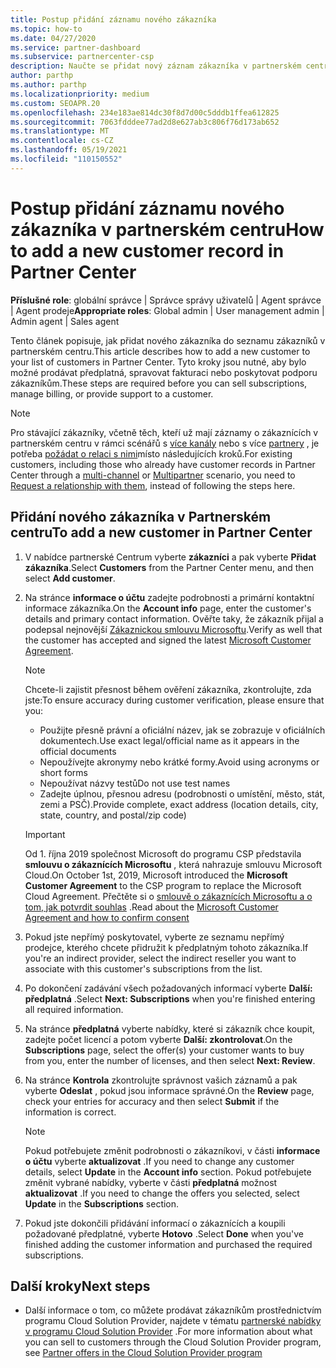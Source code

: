 ```yaml
---
title: Postup přidání záznamu nového zákazníka
ms.topic: how-to
ms.date: 04/27/2020
ms.service: partner-dashboard
ms.subservice: partnercenter-csp
description: Naučte se přidat nový záznam zákazníka v partnerském centru. Pak můžete prodávat předplatné zákazníka, spravovat fakturaci nebo poskytovat zákaznickou podporu.
author: parthp
ms.author: parthp
ms.localizationpriority: medium
ms.custom: SEOAPR.20
ms.openlocfilehash: 234e183ae814dc30f8d7d00c5dddb1ffea612825
ms.sourcegitcommit: 7063fdddee77ad2d8e627ab3c806f76d173ab652
ms.translationtype: MT
ms.contentlocale: cs-CZ
ms.lasthandoff: 05/19/2021
ms.locfileid: "110150552"
---
```

# <a name="how-to-add-a-new-customer-record-in-partner-center"></a><span data-ttu-id="606f1-104">Postup přidání záznamu nového zákazníka v partnerském centru</span><span class="sxs-lookup"><span data-stu-id="606f1-104">How to add a new customer record in Partner Center</span></span>

<span data-ttu-id="606f1-105">**Příslušné role**: globální správce | Správce správy uživatelů | Agent správce | Agent prodeje</span><span class="sxs-lookup"><span data-stu-id="606f1-105">**Appropriate roles**: Global admin | User management admin | Admin agent | Sales agent</span></span>

<span data-ttu-id="606f1-106">Tento článek popisuje, jak přidat nového zákazníka do seznamu zákazníků v partnerském centru.</span><span class="sxs-lookup"><span data-stu-id="606f1-106">This article describes how to add a new customer to your list of customers in Partner Center.</span></span> <span data-ttu-id="606f1-107">Tyto kroky jsou nutné, aby bylo možné prodávat předplatná, spravovat fakturaci nebo poskytovat podporu zákazníkům.</span><span class="sxs-lookup"><span data-stu-id="606f1-107">These steps are required before you can sell subscriptions, manage billing, or provide support to a customer.</span></span>

>[!NOTE]
><span data-ttu-id="606f1-108">Pro stávající zákazníky, včetně těch, kteří už mají záznamy o zákaznících v partnerském centru v rámci scénářů s [více kanály](multichannel.md) nebo s více [partnery](multipartner.md) , je potřeba [požádat o relaci s nimi](request-a-relationship-with-a-customer.md)místo následujících kroků.</span><span class="sxs-lookup"><span data-stu-id="606f1-108">For existing customers, including those who already have customer records in Partner Center through a [multi-channel](multichannel.md) or [Multipartner](multipartner.md) scenario, you need to [Request a relationship with them](request-a-relationship-with-a-customer.md), instead of following the steps here.</span></span>

## <a name="to-add-a-new-customer-in-partner-center"></a><span data-ttu-id="606f1-109">Přidání nového zákazníka v Partnerském centru</span><span class="sxs-lookup"><span data-stu-id="606f1-109">To add a new customer in Partner Center</span></span>

1. <span data-ttu-id="606f1-110">V nabídce partnerské Centrum vyberte **zákazníci** a pak vyberte **Přidat zákazníka**.</span><span class="sxs-lookup"><span data-stu-id="606f1-110">Select **Customers** from the Partner Center menu, and then select **Add customer**.</span></span>

2. <span data-ttu-id="606f1-111">Na stránce **informace o účtu** zadejte podrobnosti a primární kontaktní informace zákazníka.</span><span class="sxs-lookup"><span data-stu-id="606f1-111">On the **Account info** page, enter the customer's details and primary contact information.</span></span> <span data-ttu-id="606f1-112">Ověřte taky, že zákazník přijal a podepsal nejnovější [Zákaznickou smlouvu Microsoftu](agreements.md).</span><span class="sxs-lookup"><span data-stu-id="606f1-112">Verify as well that the customer has accepted and signed the latest [Microsoft Customer Agreement](agreements.md).</span></span>

   >[!NOTE]
   >
   ><span data-ttu-id="606f1-113">Chcete-li zajistit přesnost během ověření zákazníka, zkontrolujte, zda jste:</span><span class="sxs-lookup"><span data-stu-id="606f1-113">To ensure accuracy during customer verification, please ensure that you:</span></span>
   >
   >- <span data-ttu-id="606f1-114">Použijte přesně právní a oficiální název, jak se zobrazuje v oficiálních dokumentech.</span><span class="sxs-lookup"><span data-stu-id="606f1-114">Use exact legal/official name as it appears in the official documents</span></span>
   >- <span data-ttu-id="606f1-115">Nepoužívejte akronymy nebo krátké formy.</span><span class="sxs-lookup"><span data-stu-id="606f1-115">Avoid using acronyms or short forms</span></span>
   >- <span data-ttu-id="606f1-116">Nepoužívat názvy testů</span><span class="sxs-lookup"><span data-stu-id="606f1-116">Do not use test names</span></span>
   >- <span data-ttu-id="606f1-117">Zadejte úplnou, přesnou adresu (podrobnosti o umístění, město, stát, zemi a PSČ).</span><span class="sxs-lookup"><span data-stu-id="606f1-117">Provide complete, exact address (location details, city, state, country, and postal/zip code)</span></span>

   >[!IMPORTANT]
   > <span data-ttu-id="606f1-118">Od 1. října 2019 společnost Microsoft do programu CSP představila **smlouvu o zákaznících Microsoftu** , která nahrazuje smlouvu Microsoft Cloud.</span><span class="sxs-lookup"><span data-stu-id="606f1-118">On October 1st, 2019, Microsoft introduced the **Microsoft Customer Agreement** to the CSP program to replace the Microsoft Cloud Agreement.</span></span> <span data-ttu-id="606f1-119">Přečtěte si o [smlouvě o zákaznících Microsoftu a o tom, jak potvrdit souhlas](confirm-customer-agreement.md) .</span><span class="sxs-lookup"><span data-stu-id="606f1-119">Read about the [Microsoft Customer Agreement and how to confirm consent](confirm-customer-agreement.md)</span></span>
  
3. <span data-ttu-id="606f1-120">Pokud jste nepřímý poskytovatel, vyberte ze seznamu nepřímý prodejce, kterého chcete přidružit k předplatným tohoto zákazníka.</span><span class="sxs-lookup"><span data-stu-id="606f1-120">If you're an indirect provider, select the indirect reseller you want to associate with this customer's subscriptions from the list.</span></span>

4. <span data-ttu-id="606f1-121">Po dokončení zadávání všech požadovaných informací vyberte **Další: předplatná** .</span><span class="sxs-lookup"><span data-stu-id="606f1-121">Select **Next: Subscriptions** when you're finished entering all required information.</span></span>

5. <span data-ttu-id="606f1-122">Na stránce **předplatná** vyberte nabídky, které si zákazník chce koupit, zadejte počet licencí a potom vyberte **Další: zkontrolovat**.</span><span class="sxs-lookup"><span data-stu-id="606f1-122">On the **Subscriptions** page, select the offer(s) your customer wants to buy from you, enter the number of licenses, and then select **Next: Review**.</span></span>

6. <span data-ttu-id="606f1-123">Na stránce **Kontrola** zkontrolujte správnost vašich záznamů a pak vyberte **Odeslat** , pokud jsou informace správné.</span><span class="sxs-lookup"><span data-stu-id="606f1-123">On the **Review** page, check your entries for accuracy and then select **Submit** if the information is correct.</span></span>

   >[!NOTE]
   ><span data-ttu-id="606f1-124">Pokud potřebujete změnit podrobnosti o zákazníkovi, v části **informace o účtu** vyberte **aktualizovat** .</span><span class="sxs-lookup"><span data-stu-id="606f1-124">If you need to change any customer details, select **Update** in the **Account info** section.</span></span> <span data-ttu-id="606f1-125">Pokud potřebujete změnit vybrané nabídky, vyberte v části **předplatná** možnost **aktualizovat** .</span><span class="sxs-lookup"><span data-stu-id="606f1-125">If you need to change the offers you selected, select **Update** in the **Subscriptions** section.</span></span>

7. <span data-ttu-id="606f1-126">Pokud jste dokončili přidávání informací o zákaznících a koupili požadované předplatné, vyberte **Hotovo** .</span><span class="sxs-lookup"><span data-stu-id="606f1-126">Select **Done** when you've finished adding the customer information and purchased the required subscriptions.</span></span>

## <a name="next-steps"></a><span data-ttu-id="606f1-127">Další kroky</span><span class="sxs-lookup"><span data-stu-id="606f1-127">Next steps</span></span>

- <span data-ttu-id="606f1-128">Další informace o tom, co můžete prodávat zákazníkům prostřednictvím programu Cloud Solution Provider, najdete v tématu [partnerské nabídky v programu Cloud Solution Provider](csp-offers.md) .</span><span class="sxs-lookup"><span data-stu-id="606f1-128">For more information about what you can sell to customers through the Cloud Solution Provider program, see [Partner offers in the Cloud Solution Provider program](csp-offers.md)</span></span>

